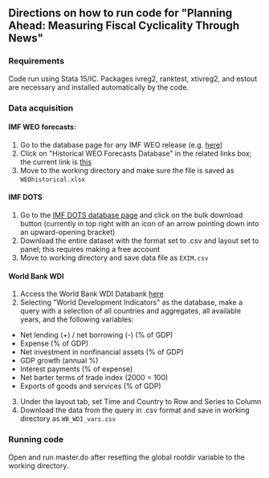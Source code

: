 ﻿## Directions on how to run code for "Planning Ahead: Measuring Fiscal Cyclicality Through News"

### Requirements

Code run using Stata 15/IC. Packages ivreg2, ranktest, xtivreg2, and estout are necessary and installed automatically by the code.

### Data acquisition

#### IMF WEO forecasts: 
1. Go to the database page for any IMF WEO release (e.g. [here](https://www.imf.org/en/Publications/WEO/weo-database/2020/April))
2. Click on "Historical WEO Forecasts Database" in the related links box; the current link is [this](https://www.imf.org/external/pubs/ft/weo/data/WEOhistorical.xlsx)
3. Move to the working directory and make sure the file is saved as `WEOhistorical.xlsx`

#### IMF DOTS
1. Go to the [IMF DOTS database page](https://data.imf.org/?sk=9D6028D4-F14A-464C-A2F2-59B2CD424B85) and click on the bulk download button (currently in top right with an icon of an arrow pointing down into an upward-opening bracket)
2. Download the entire dataset with the format set to .csv and layout set to panel; this requires making a free account
3. Move to working directory and save data file as `EXIM.csv`

#### World Bank WDI
1. Access the World Bank WDI Databank [here](https://databank.worldbank.org/source/world-development-indicators#)
2. Selecting "World Development Indicators" as the database, make a query with a selection of all countries and aggregates, all available years, and the following variables:
- Net lending (+) / net borrowing (-) (% of GDP)
- Expense (% of GDP)
- Net investment in nonfinancial assets (% of GDP) 
- GDP growth (annual %)
- Interest payments (% of expense)
- Net barter terms of trade index (2000 = 100)
- Exports of goods and services (% of GDP)
3. Under the layout tab, set Time and Country to Row and Series to Column
4. Download the data from the query in .csv format and save in working directory as `WB_WDI_vars.csv`

### Running code

Open and run master.do after resetting the global rootdir variable to the working directory.
